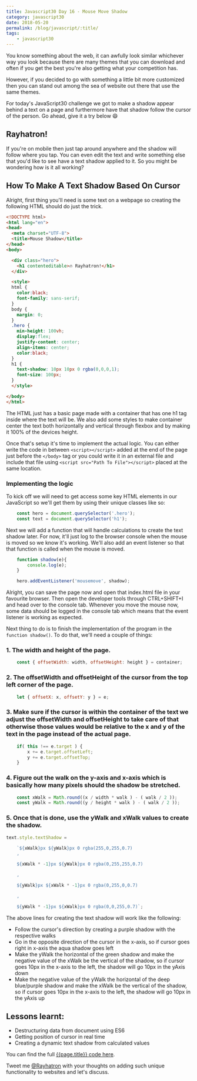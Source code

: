 ```yaml
--- 
title: Javascript30 Day 16 - Mouse Move Shadow
category: javascript30
date: 2018-05-20
permalink: /blog/javascript/:title/
tags: 
    - javascript30
---
```


You know something about the web, it can awfully look similar whichever way you look because there are many themes that you can download and often if you get the best you're also getting what your competition has.
<!--more-->

However, if you decided to go with something a little bit more customized then you can stand out among the sea of website out there that use the same themes. 

For today's JavaScript30 challenge we got to make a shadow appear behind a text on a page and furthermore have that shadow follow the cursor of the person. Go ahead, give it a try below :smile:
<style>
    .jsTextShadow{
        min-height: 100px;
        display:flex;
        justify-content: center;
        align-items: center;
    }
</style>
<div class="container">
    <h2 class="jsTextShadowText" contenteditable>Rayhatron!</h2>
</div>

If you're on mobile then just tap around anywhere and the shadow will follow where you tap. You can even edit the text and write something else that you'd like to see have a text shadow applied to it. So you might be wondering how is it all working? 

## How To Make A Text Shadow Based On Cursor

Alright, first thing you'll need is some text on a webpage so creating the following HTML should do just the trick.

```html
<!DOCTYPE html>
<html lang="en">
<head>
  <meta charset="UTF-8">
  <title>Mouse Shadow</title>
</head>
<body>

  <div class="hero">
    <h1 contenteditable>🔥 Rayhatron!</h1>
  </div>

  <style>
  html {
    color:black;
    font-family: sans-serif;
  }
  body {
    margin: 0;
  }
  .hero {
    min-height: 100vh;
    display:flex;
    justify-content: center;
    align-items: center;
    color:black;
  }
  h1 {
    text-shadow: 10px 10px 0 rgba(0,0,0,1);
    font-size: 100px;
  }
  </style>

</body>
</html>
```

The HTML just has a basic page made with a container that has one h1 tag inside where the text will be. We also add some styles to make container center the text both horizontally and vertical through flexbox and by making it 100% of the devices height.

Once that's setup it's time to implement the actual logic. You can either write the code in between `<script></script>` added at the end of the page just before the `</body>` tag or you could write it in an external file and include that file using `<script src="Path To File"></script>` placed at the same location. 

### Implementing the logic 

To kick off we will need to get access some key HTML elements in our JavaScript so we'll get them by using their unique classes like so: 

```javascript
    const hero = document.querySelector('.hero');
    const text = document.querySelector('h1');  
```

Next we will add a function that will handle calculations to create the text shadow later. For now, it'll just log to the browser console when the mouse is moved so we know it's working. We'll also add an event listener so that that function is called when the mouse is moved. 

```javascript
    function shadow(e){
        console.log(e);
    }

    hero.addEventListener('mousemove', shadow);
```

Alright, you can save the page now and open that index.html file in your favourite browser. Then open the developer tools through CTRL+SHIFT+I and head over to the console tab. Whenever you move the mouse now, some data should be logged in the console tab which means that the event listener is working as expected. 

Next thing to do is to finish the implementation of the program in the `function shadow()`. To do that, we'll need a couple of things: 

### 1. The width and height of the page. 

```javascript
    const { offsetWidth: width, offsetHeight: height } = container;
```

### 2. The offsetWidth and offsetHeight of the cursor from the top left corner of the page.

```javascript
    let { offsetX: x, offsetY: y } = e;
```

### 3. Make sure if the cursor is within the container of the text we adjust the offsetWidth and offsetHeight to take care of that otherwise those values would be relative to the x and y of the text in the page instead of the actual page.

```javascript
    if( this !== e.target ) {
        x += e.target.offsetLeft;
        y += e.target.offsetTop;
    }
```

### 4. Figure out the walk on the y-axis and x-axis which is basically how many pixels should the shadow be stretched.

```javascript
    const xWalk = Math.round((x / width * walk ) - ( walk / 2 ));
    const yWalk = Math.round((y / height * walk ) - ( walk / 2 ));
```

### 5. Once that is done, use the yWalk and xWalk values to create the shadow.

```javascript 
text.style.textShadow = 

    `${xWalk}px ${yWalk}px 0 rgba(255,0,255,0.7)  
    ,

    ${xWalk * -1}px ${yWalk}px 0 rgba(0,255,255,0.7) 

    ,

    ${yWalk}px ${xWalk * -1}px 0 rgba(0,255,0,0.7)  

    ,

    ${yWalk * -1}px ${xWalk}px 0 rgba(0,0,255,0.7)`; 
```

The above lines for creating the text shadow will work like the following: 

- Follow the cursor's direction by creating a purple shadow with the respective walks
- Go in the opposite direction of the cursor in the x-axis, so if cursor goes right in x-axis the aqua shadow goes left
- Make the yWalk the horizontal of the green shadow and make the negative value of the xWalk be the vertical of the shadow, so if cursor goes 10px in the x-axis to the left, the shadow will go 10px in the yAxis down
- Make the negative value of the yWalk the horizontal of the deep blue/purple shadow and make the xWalk be the vertical of the shadow, so if cursor goes 10px in the x-axis to the left, the shadow will go 10px in the yAxis up 


## Lessons learnt:

- Destructuring data from document using ES6
- Getting position of cursor in real time
- Creating a dynamic text shadow from calculated values

You can find the full <a href="https://github.com/Rayhatron/Exploring-Javascript/tree/master/16-mouse-move-shadow" target="_blank" title="{{page.title}} Github repo">{{page.title}} code here</a>. 

Tweet me <a href="https://twitter.com/Rayhatron" target="_blank" title="Rayhatron Twitter">@Rayhatron</a> with your thoughts on adding such unique functionality to websites and let's discuss. 

<script>
    const container = document.querySelector('.content');
    const text = document.querySelector('.jsTextShadowText');
    const walk = 100; /* 100px; */

    function shadow(e) {
        const { offsetWidth: width, offsetHeight: height } = container;
        let { offsetX: x, offsetY: y } = e;

        if( this !== e.target ) {
            x += e.target.offsetLeft;
            y += e.target.offsetTop;
        }
        
        const xWalk = Math.round((x / width * walk ) - ( walk / 2 ));
        const yWalk = Math.round((y / height * walk ) - ( walk / 2 ));

        text.style.textShadow = `${xWalk}px ${yWalk}px 0 rgba(255,0,255,0.7)
        
        ,
        
        ${xWalk * -1}px ${yWalk}px 0 rgba(0,255,255,0.7)
        
        ,
        
        ${yWalk}px ${xWalk * -1}px 0 rgba(0,255,0,0.7)
        
        ,
        
        ${yWalk * -1}px ${xWalk}px 0 rgba(0,0,255,0.7)`;

        /* console.log(xWalk, yWalk); */
    }

    container.addEventListener('mousemove', shadow);

</script>